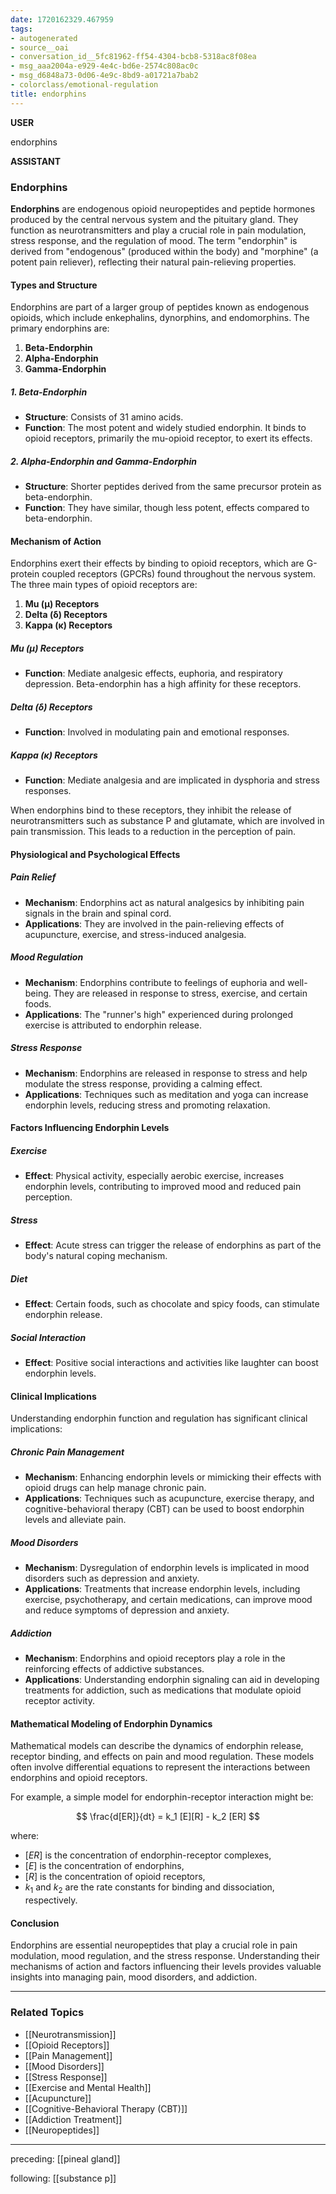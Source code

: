 ```yaml
---
date: 1720162329.467959
tags:
- autogenerated
- source__oai
- conversation_id__5fc81962-ff54-4304-bcb8-5318ac8f08ea
- msg_aaa2004a-e929-4e4c-bd6e-2574c808ac0c
- msg_d6848a73-0d06-4e9c-8bd9-a01721a7bab2
- colorclass/emotional-regulation
title: endorphins
---
```


**USER**

endorphins


**ASSISTANT**

### Endorphins

**Endorphins** are endogenous opioid neuropeptides and peptide hormones produced by the central nervous system and the pituitary gland. They function as neurotransmitters and play a crucial role in pain modulation, stress response, and the regulation of mood. The term "endorphin" is derived from "endogenous" (produced within the body) and "morphine" (a potent pain reliever), reflecting their natural pain-relieving properties.

#### Types and Structure

Endorphins are part of a larger group of peptides known as endogenous opioids, which include enkephalins, dynorphins, and endomorphins. The primary endorphins are:

1. **Beta-Endorphin**
2. **Alpha-Endorphin**
3. **Gamma-Endorphin**

##### 1. Beta-Endorphin

- **Structure**: Consists of 31 amino acids.
- **Function**: The most potent and widely studied endorphin. It binds to opioid receptors, primarily the mu-opioid receptor, to exert its effects.

##### 2. Alpha-Endorphin and Gamma-Endorphin

- **Structure**: Shorter peptides derived from the same precursor protein as beta-endorphin.
- **Function**: They have similar, though less potent, effects compared to beta-endorphin.

#### Mechanism of Action

Endorphins exert their effects by binding to opioid receptors, which are G-protein coupled receptors (GPCRs) found throughout the nervous system. The three main types of opioid receptors are:

1. **Mu (μ) Receptors**
2. **Delta (δ) Receptors**
3. **Kappa (κ) Receptors**

##### Mu (μ) Receptors

- **Function**: Mediate analgesic effects, euphoria, and respiratory depression. Beta-endorphin has a high affinity for these receptors.

##### Delta (δ) Receptors

- **Function**: Involved in modulating pain and emotional responses.

##### Kappa (κ) Receptors

- **Function**: Mediate analgesia and are implicated in dysphoria and stress responses.

When endorphins bind to these receptors, they inhibit the release of neurotransmitters such as substance P and glutamate, which are involved in pain transmission. This leads to a reduction in the perception of pain.

#### Physiological and Psychological Effects

##### Pain Relief

- **Mechanism**: Endorphins act as natural analgesics by inhibiting pain signals in the brain and spinal cord.
- **Applications**: They are involved in the pain-relieving effects of acupuncture, exercise, and stress-induced analgesia.

##### Mood Regulation

- **Mechanism**: Endorphins contribute to feelings of euphoria and well-being. They are released in response to stress, exercise, and certain foods.
- **Applications**: The "runner's high" experienced during prolonged exercise is attributed to endorphin release.

##### Stress Response

- **Mechanism**: Endorphins are released in response to stress and help modulate the stress response, providing a calming effect.
- **Applications**: Techniques such as meditation and yoga can increase endorphin levels, reducing stress and promoting relaxation.

#### Factors Influencing Endorphin Levels

##### Exercise

- **Effect**: Physical activity, especially aerobic exercise, increases endorphin levels, contributing to improved mood and reduced pain perception.

##### Stress

- **Effect**: Acute stress can trigger the release of endorphins as part of the body's natural coping mechanism.

##### Diet

- **Effect**: Certain foods, such as chocolate and spicy foods, can stimulate endorphin release.

##### Social Interaction

- **Effect**: Positive social interactions and activities like laughter can boost endorphin levels.

#### Clinical Implications

Understanding endorphin function and regulation has significant clinical implications:

##### Chronic Pain Management

- **Mechanism**: Enhancing endorphin levels or mimicking their effects with opioid drugs can help manage chronic pain.
- **Applications**: Techniques such as acupuncture, exercise therapy, and cognitive-behavioral therapy (CBT) can be used to boost endorphin levels and alleviate pain.

##### Mood Disorders

- **Mechanism**: Dysregulation of endorphin levels is implicated in mood disorders such as depression and anxiety.
- **Applications**: Treatments that increase endorphin levels, including exercise, psychotherapy, and certain medications, can improve mood and reduce symptoms of depression and anxiety.

##### Addiction

- **Mechanism**: Endorphins and opioid receptors play a role in the reinforcing effects of addictive substances.
- **Applications**: Understanding endorphin signaling can aid in developing treatments for addiction, such as medications that modulate opioid receptor activity.

#### Mathematical Modeling of Endorphin Dynamics

Mathematical models can describe the dynamics of endorphin release, receptor binding, and effects on pain and mood regulation. These models often involve differential equations to represent the interactions between endorphins and opioid receptors.

For example, a simple model for endorphin-receptor interaction might be:

$$
\frac{d[ER]}{dt} = k_1 [E][R] - k_2 [ER]
$$

where:
- $[ER]$ is the concentration of endorphin-receptor complexes,
- $[E]$ is the concentration of endorphins,
- $[R]$ is the concentration of opioid receptors,
- $k_1$ and $k_2$ are the rate constants for binding and dissociation, respectively.

#### Conclusion

Endorphins are essential neuropeptides that play a crucial role in pain modulation, mood regulation, and the stress response. Understanding their mechanisms of action and factors influencing their levels provides valuable insights into managing pain, mood disorders, and addiction.

---

### Related Topics

- [[Neurotransmission]]
- [[Opioid Receptors]]
- [[Pain Management]]
- [[Mood Disorders]]
- [[Stress Response]]
- [[Exercise and Mental Health]]
- [[Acupuncture]]
- [[Cognitive-Behavioral Therapy (CBT)]]
- [[Addiction Treatment]]
- [[Neuropeptides]]


---

preceding: [[pineal gland]]  


following: [[substance p]]